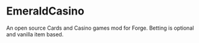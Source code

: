 EmeraldCasino
============

An open source Cards and Casino games mod for Forge. Betting is optional and vanilla item based.
